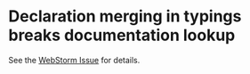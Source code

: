 # Declaration merging in typings breaks documentation lookup

See the [WebStorm Issue](https://youtrack.jetbrains.com/issue/WEB-30878) for details.